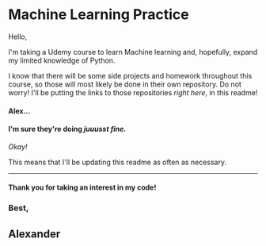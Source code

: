 # Machine Learning Practice

Hello,

I'm taking a Udemy course to learn Machine learning and, hopefully, expand my limited knowledge of Python.

I know that there will be some side projects and homework throughout this course, so those will most likely be done in their own repository.
Do not worry! I'll be putting the links to those repositories _right here_, in this readme!

#### Alex...

#### I'm sure they're doing _*juuusst*_ _fine._

_Okay!_

This means that I'll be updating this readme as often as necessary.

---

#### Thank you for taking an interest in my code!

### Best,

## Alexander
